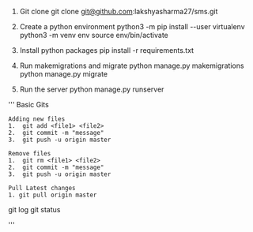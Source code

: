 1.  Git clone
    git clone git@github.com:lakshyasharma27/sms.git

2.  Create a python environment
    python3 -m pip install --user virtualenv
	python3 -m venv env
	source env/bin/activate
	
3.  Install python packages
    pip install -r requirements.txt

4.  Run makemigrations and migrate
    python manage.py makemigrations
    python manage.py migrate

5.  Run the server
    python manage.py runserver

'''
Basic Gits

    Adding new files
    1.  git add <file1> <file2>
    2.  git commit -m "message"
    3.  git push -u origin master

    Remove files
    1.  git rm <file1> <file2>
    2.  git commit -m "message"
    3.  git push -u origin master

    Pull Latest changes
    1. git pull origin master

git log
git status

'''